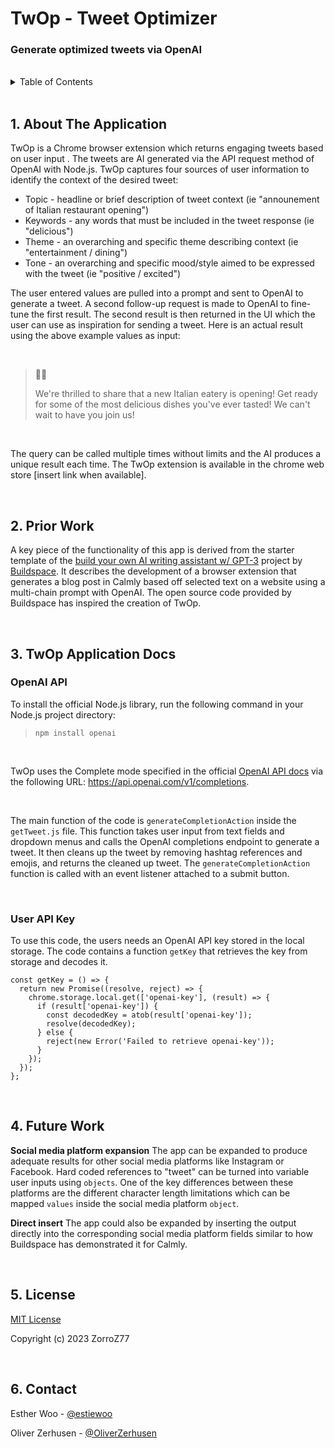 # TwOp - Tweet Optimizer
 <h3>Generate optimized tweets via OpenAI</h1>
<br>
<details>
  <summary>Table of Contents</summary>
  <ol>
    <li><a href="#1-about-the-application">About The Application</a></li>
      <li><a href="#2-prior-work">Prior Work</a></li>
    <li><a href="#3-twop-application-docs">TwOp Application Docs</a></li>
    <ul>
        <li><a href="#openai-api">OpenAI API</a></li>
        <li><a href="#user-api-key">User API Key</a></li>
    </ul>
    <li><a href="#4-future-work">Future Work</a></li>
    <li><a href="#5-license">License</a></li>
    <li><a href="#6-contact">Contact</a></li>
  </ol>
</details>
<br>

## 1. About The Application
 TwOp is a Chrome browser extension which returns engaging tweets based on user input . The tweets are AI generated via the API request method of OpenAI with Node.js. TwOp captures four sources of user information to identify the context of the desired tweet:

- Topic - headline or brief description of tweet context (ie "announement of Italian restaurant opening")
- Keywords - any words that must be included in the tweet response (ie "delicious")
- Theme - an overarching and specific theme describing context (ie "entertainment / dining")
- Tone - an overarching and specific mood/style aimed to be expressed with the tweet (ie "positive / excited")

The user entered values are pulled into a prompt and sent to OpenAI to generate a tweet. A second follow-up request is made to OpenAI to fine-tune the first result. The second result is then returned in the UI which the user can use as inspiration for sending a tweet. Here is an actual result using the above example values as input:

<br>

 > 🍝😋 
>
>We're thrilled to share that a new Italian eatery is opening! Get ready for some of the most delicious dishes you've ever tasted! We can't wait to have you join us!

<br>

The query can be called multiple times without limits and the AI produces a unique result each time. The TwOp extension is available in the chrome web store [insert link when available].

<br>


## 2. Prior Work
A key piece of the functionality of this app is derived from the starter template of the [build your own AI writing assistant w/ GPT-3](https://buildspace.so/builds/ai-writer) project by [Buildspace](https://buildspace.so/). It describes the development of a browser extension that generates a blog post in Calmly based off selected text on a website using a multi-chain prompt with OpenAI. The open source code provided by Buildspace has inspired the creation of TwOp.

<br>

## 3. TwOp Application Docs


### OpenAI API
To install the official Node.js library, run the following command in your Node.js project directory:
>`npm install openai`

<br>

TwOp uses the Complete mode specified in the official [OpenAI API docs](https://platform.openai.com/docs/api-reference/introduction) via the following URL: https://api.openai.com/v1/completions.

<br>

The main function of the code is `generateCompletionAction` inside the `getTweet.js` file. This function takes user input from text fields and dropdown menus and calls the OpenAI completions endpoint to generate a tweet. It then cleans up the tweet by removing hashtag references and emojis, and returns the cleaned up tweet. The `generateCompletionAction` function is called with an event listener attached to a submit button.

<br>

### User API Key
To use this code, the users needs an OpenAI API key stored in the local storage. The code contains a function `getKey` that retrieves the key from storage and decodes it.

```
const getKey = () => {
  return new Promise((resolve, reject) => {
    chrome.storage.local.get(['openai-key'], (result) => {
      if (result['openai-key']) {
        const decodedKey = atob(result['openai-key']);
        resolve(decodedKey);
      } else {
        reject(new Error('Failed to retrieve openai-key'));
      }
    });
  });
};
```

<br>

## 4. Future Work
**Social media platform expansion**
The app can be expanded to produce adequate results for other social media platforms like Instagram or Facebook. Hard coded references to "tweet" can be turned into variable user inputs using `objects`. One of the key differences between these platforms are the different character length limitations which can be mapped `values` inside the social media platform `object`.

**Direct insert**
The app could also be expanded by inserting the output directly into the corresponding social media platform fields similar to how Buildspace has demonstrated it for Calmly.

<br>

## 5. License
[MIT License](https://github.com/MyDeLife/TwOp/blob/main/LICENSE)

Copyright (c) 2023 ZorroZ77

<br>

## 6. Contact
Esther Woo - [@estiewoo](https://twitter.com/estiewoo)

Oliver Zerhusen - [@OliverZerhusen](https://twitter.com/OliverZerhusen)
